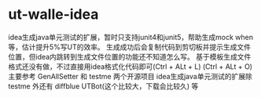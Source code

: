 # ut-walle-idea
idea生成java单元测试的扩展，暂时只支持junit4和junit5，帮助生成mock when等，估计提升5%写UT的效率。
生成成功后会复制代码到剪切板并提示生成文件位置，但idea内跳转到生成文件位置的功能还不知道怎么写。
基于模板生成文件格式还没有做，不过直接用idea格式化代码即可(Ctrl + ALt + L) (Ctrl + ALt + O)
主要参考 GenAllSetter 和 testme 两个开源项目
idea生成java单元测试的扩展除testme 外还有 diffblue UTBot(这个比较大，下载会比较久) 等
